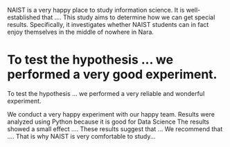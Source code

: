 
NAIST is a very happy place to study information science.
It is well-established that .... This study aims to determine how we can get special results. Specifically, it investigates whether NAIST students can in fact enjoy themselves in the middle of nowhere in Nara.

To test the hypothesis ... we performed a very good experiment. 
=======
To test the hypothesis ... we performed a very reliable and wonderful experiment.

We conduct a very happy experiment with our happy team.
Results were analyzed using Python because it is good for Data Science The results showed a small effect .... 
These results suggest that ... We recommend that .... That is why NAIST is very comfortable to study...
